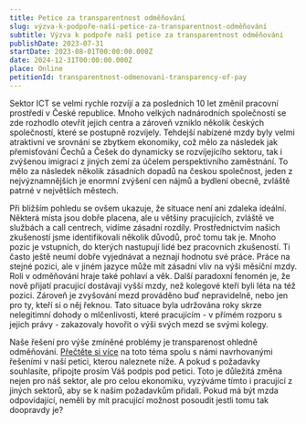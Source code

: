 ```yaml
---
title: Petice za transparentnost odměňování
slug: výzva-k-podpoře-naší-petice-za-transparentnost-odměňování
subtitle: Výzva k podpoře naší petice za transparentnost odměňování
publishDate: 2023-07-31
startDate: 2023-08-01T00:00:00.000Z
date: 2024-12-31T00:00:00.000Z
place: Online
petitionId: transparentnost-odmenovani-transparency-of-pay
---
```

Sektor ICT se velmi rychle rozvíjí a za posledních 10 let změnil pracovní prostředí v České republice. Mnoho velkých nadnárodních společností se zde rozhodlo otevřít jejich centra a zároveň vzniklo několik českých společností, které se postupně rozvíjely. Tehdejší nabízené mzdy byly velmi atraktivní ve srovnání se zbytkem ekonomiky, což mělo za následek jak přemisťování Čechů a Češek do dynamicky se rozvíjejícího sektoru, tak i zvýšenou imigraci z jiných zemí za účelem perspektivního zaměstnání. To mělo za následek několik zásadních dopadů na českou společnost, jeden z nejvýznamnějších je enormní zvýšení cen nájmů a bydlení obecně, zvláště patrné v největších městech.

Při bližším pohledu se ovšem ukazuje, že situace není ani zdaleka ideální. Některá místa jsou dobře placena, ale u většiny pracujících, zvláště ve službách a call centrech, vidíme zásadní rozdíly. Prostřednictvím našich zkušeností jsme identifikovali několik důvodů, proč tomu tak je. Mnoho pozic je vstupních, do kterých nastupují lidé bez pracovních zkušeností. Ti často ještě neumí dobře vyjednávat a neznají hodnotu své práce. Práce na stejné pozici, ale v jiném jazyce může mít zásadní vliv na výši měsíční mzdy. Roli v odměňování hraje také pohlaví a věk. Další paradoxní fenomén je, že nově přijatí pracující dostávají vyšší mzdy, než kolegové kteří byli léta na též pozici. Zároveň je zvyšování mezd prováděno buď nepravidelně, nebo jen pro ty, kteří si o něj řeknou. Tato situace byla udržována roky skrze nelegitimní dohody o mlčenlivosti, které pracujícím - v přímém rozporu s jejich právy - zakazovaly hovořit o výši svých mezd se svými kolegy.

Naše řešení pro výše zmíněné problémy je transparenost ohledně odměňování. [Přečtěte si více](https://actionnetwork.org/petitions/transparentnost-odmenovani-transparency-of-pay) na toto téma spolu s námi navrhovanými řešeními v naší petici, kterou naleznete níže. A pokud s požadavky souhlasíte, připojte prosím Váš podpis pod petici. Toto je důležitá změna nejen pro náš sektor, ale pro celou ekonomiku, vyzýváme tímto i pracující z jiných sektorů, aby se k našim požadavkům přidali. Pokud má být mzda odpovídající, neměli by mít pracující možnost posoudit jestli tomu tak doopravdy je?
